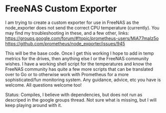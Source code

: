 # FreeNAS Custom Exporter

I am trying to create a custom exporter for use in FreeNAS as the node_exporter does not send the correct CPU temperature (currently).  You may find my troubleshooting in these, and a few other, links:
https://groups.google.com/forum/#!topic/prometheus-users/MjA77maIz5o
https://github.com/prometheus/node_exporter/issues/945

This will be the base code.  Once I get this working I hope to add in temp metrics for the drives, then anything else I or the FreeNAS community wishes.  I have a working shell script for the temperatures and know the FreeNAS community has quite a few more scripts that can be translated over to Go or to otherwise work with Prometheus for a more sophisticated/fun monitoring system.  Any guidance, advice, etc you have is welcome.  All questions welcome too!

Status: Compiles, I believe with dependencies, but does not run as descriped in the google groups thread.  Not sure what is missing, but I will keep playing around with it.